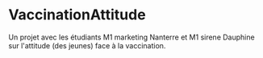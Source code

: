 # VaccinationAttitude
Un projet avec les étudiants M1 marketing Nanterre et M1 sirene Dauphine sur l'attitude (des jeunes) face à la vaccination.
